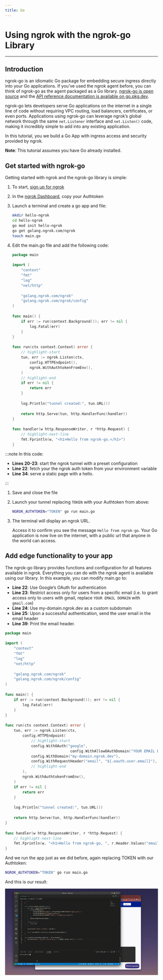 ```yaml
---
title: Go
---
```


# Using ngrok with the ngrok-go Library

---

## Introduction

ngrok-go is an idiomatic Go package for embedding secure ingress directly into your Go applications. If you’ve used the ngrok agent before, you can think of ngrok-go as the agent packaged as a Go library. [ngrok-go is open source](http://github.com/ngrok/ngrok-go) and the [API reference documentation is available on go.pkg.dev](https://pkg.go.dev/golang.ngrok.com/ngrok).

ngrok-go lets developers serve Go applications on the internet in a single line of code without requiring VPC routing, load balancers, certificates, or even ports. Applications using ngrok-go can leverage ngrok’s global network through the same `net.Listener` interface and `net.Listen()` code, making it incredibly simple to add into any existing application.

In this tutorial, you we build a Go App with ingress access and security provided by ngrok.

**Note**: This tutorial assumes you have Go already installed.

## Get started with ngrok-go

Getting started with ngrok and the ngrok-go library is simple:

1. To start, [sign up for ngrok](https://ngrok.com/signup)
1. In the [ngrok Dashboard](https://dashboard.ngrok.com), copy your Authtoken
1. Launch a terminal and create a go app and file:

   ```bash
   mkdir hello-ngrok
   cd hello-ngrok
   go mod init hello-ngrok
   go get golang.ngrok.com/ngrok
   touch main.go
   ```

1. Edit the main.go file and add the following code:

   ```go showLineNumbers
   package main

   import (
       "context"
       "fmt"
       "log"
       "net/http"

       "golang.ngrok.com/ngrok"
       "golang.ngrok.com/ngrok/config"
   )

   func main() {
       if err := run(context.Background()); err != nil {
           log.Fatal(err)
       }
   }

   func run(ctx context.Context) error {
       // highlight-start
       tun, err := ngrok.Listen(ctx,
           config.HTTPEndpoint(),
           ngrok.WithAuthtokenFromEnv(),
       )
       // highlight-end
       if err != nil {
           return err
       }

       log.Println("tunnel created:", tun.URL())

       return http.Serve(tun, http.HandlerFunc(handler))
   }

   func handler(w http.ResponseWriter, r *http.Request) {
       // highlight-next-line
       fmt.Fprintln(w, "<h1>Hello from ngrok-go.</h1>")
   }
   ```

:::note In this code:

- **Lines 20-23**: start the ngrok tunnel with a preset configuration
- **Line 22**: fetch your the ngrok auth token from your environment variable
- **Line 34**: serve a static page with a hello.

:::

1. Save and close the file
1. Launch your tunnel replacing `TOKEN` with your Authtoken from above:

   ```bash
   NGROK_AUTHTOKEN="TOKEN" go run main.go
   ```

1. The terminal will display an ngrok URL.

   Access it to confirm you see the message `Hello from ngrok-go`.
   Your Go application is now live on the internet, with a public url that anyone in the world can access.

## Add edge functionality to your app

The ngrok-go library provides functions and configuration for all features available in ngrok. Everything you can do with the ngrok agent is available using our library. In this example, you can modify main.go to:

- **Line 22**: Use Google’s OAuth for authentication
- **Line 23**: Restrict access only for users from a specific email (i.e. to grant access only to users with gmail, replace `YOUR EMAIL DOMAIN` with `gmail.com`)
- **Line 24**: Use my-domain.ngrok.dev as a custom subdomain
- **Line 25**: Upon a successful authentication, send the user email in the email header
- **Line 39**: Print the email header.

```go showLineNumbers
package main

import (
	"context"
	"fmt"
	"log"
	"net/http"

	"golang.ngrok.com/ngrok"
	"golang.ngrok.com/ngrok/config"
)

func main() {
	if err := run(context.Background()); err != nil {
		log.Fatal(err)
	}
}

func run(ctx context.Context) error {
	tun, err := ngrok.Listen(ctx,
		config.HTTPEndpoint(
            // highlight-start
			config.WithOAuth("google",
                              config.WithAllowOAuthDomain("YOUR EMAIL DOMAIN"), ),
			config.WithDomain("my-domain.ngrok.dev"),
			config.WithRequestHeader("email", "${.oauth.user.email}"),
            // highlight-end
		),
		ngrok.WithAuthtokenFromEnv(),
	)
	if err != nil {
		return err
	}

	log.Println("tunnel created:", tun.URL())

	return http.Serve(tun, http.HandlerFunc(handler))
}

func handler(w http.ResponseWriter, r *http.Request) {
    // highlight-next-line
	fmt.Fprintln(w, "<h1>Hello from ngrok-go, ", r.Header.Values("email"), ".</h1>")
}
```

And we run the app just as we did before, again replacing TOKEN with our Authtoken:

```bash
NGROK_AUTHTOKEN="TOKEN" go run main.go
```

And this is our result:

![ngrok go in action](/img/howto/ngrok-go/ngrok-go-small.gif)
